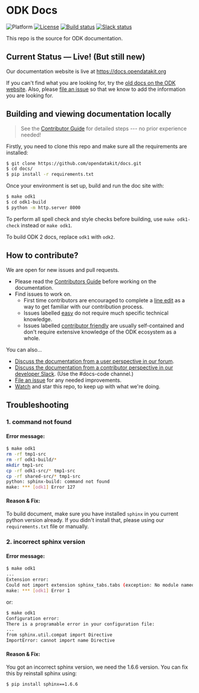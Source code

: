 # ODK Docs

![Platform](https://img.shields.io/badge/platform-Sphinx-blue.svg) [![License](https://img.shields.io/badge/license-CC%20BY%204.0-blue.svg)](https://creativecommons.org/licenses/by/4.0/) [![Build status](https://circleci.com/gh/opendatakit/docs.svg?style=shield&circle-token=:circle-token)](https://circleci.com/gh/opendatakit/docs/) [![Slack status](http://slack.opendatakit.org/badge.svg)](http://slack.opendatakit.org/)

This repo is the source for ODK documentation.

## Current Status — Live! (But still new)

Our documentation website is live at https://docs.opendatakit.org

If you can't find what you are looking for, try the [old docs on the ODK website](https://opendatakit.org/). Also, please [file an issue](https://github.com/opendatakit/docs/issues) so that we know to add the information you are looking for.

## Building and viewing documentation locally

> See the [Contributor Guide](http://docs.opendatakit.org/contributing) for detailed steps --- no prior experience needed!

Firstly, you need to clone this repo and make sure all the requirements are installed:
```bash
$ git clone https://github.com/opendatakit/docs.git
$ cd docs/
$ pip install -r requirements.txt
```
Once your environment is set up, build and run the doc site with:
```bash
$ make odk1
$ cd odk1-build
$ python -m http.server 8000
```

To perform all spell check and style checks before building, use `make odk1-check` instead or `make odk1`.

To build ODK 2 docs, replace `odk1` with `odk2`.

## How to contribute?

We are open for new issues and pull requests.

 - Please read the [Contributors Guide](http://docs.opendatakit.org/contributing) before working on the documentation.
 - Find issues to work on.
    - First time contributors are encouraged to complete a [line edit](https://github.com/opendatakit/docs/issues/96) as a way to get familiar with our contribution process.
	- Issues labelled [easy](https://github.com/opendatakit/docs/labels/easy) do not require much specific technical knowledge.
	- Issues labelled [contributor friendly](https://github.com/opendatakit/docs/labels/contributor%20friendly) are usually self-contained and don't require extensive knowledge of the ODK ecosystem as a whole.
	
You can also...

 - [Discuss the documentation from a user perspective in our forum](https://forum.opendatakit.org/c/development/documentation).
 - [Discuss the documentation from a contributor perspective in our developer Slack](slack.opendatakit.org). (Use the #docs-code channel.)
 - [File an issue](https://github.com/opendatakit/docs/issues) for any needed improvements.
 - [Watch](https://github.com/opendatakit/docs/subscription) and star this repo, to keep up with what we're doing.

## Troubleshooting

### **1. command not found**
#### Error message:
```bash
$ make odk1
rm -rf tmp1-src
rm -rf odk1-build/*
mkdir tmp1-src
cp -rf odk1-src/* tmp1-src
cp -rf shared-src/* tmp1-src
python: sphinx-build: command not found
make: *** [odk1] Error 127
```
#### Reason & Fix:
To build document, make sure you have installed `sphinx` in you current python version already. If you didn't install that, please using our `requirements.txt` file or manually.

### **2. incorrect sphinx version**
#### Error message:
```bash
$ make odk1
...
Extension error:
Could not import extension sphinx_tabs.tabs (exception: No module named 'sphinx_tabs')
make: *** [odk1] Error 1
```
or:
```bash
$ make odk1
Configuration error:
There is a programable error in your configuration file:
...
from sphinx.util.compat import Directive
ImportError: cannot import name Directive
```

#### Reason & Fix:
You got an incorrect sphinx version, we need the 1.6.6 version. You can fix this by reinstall sphinx using:

```bash
$ pip install sphinx==1.6.6 
```